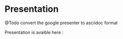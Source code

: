 # Presentation

@Todo convert the google presenter to asciidoc format

Presentation is avaible here :  
